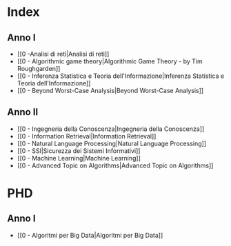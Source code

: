 # Index

## Anno I
- [[0 -Analisi di reti|Analisi di reti]]
- [[0 - Algorithmic game theory|Algorithmic Game Theory - by Tim Roughgarden]]
- [[0 - Inferenza Statistica e Teoria dell'Informazione|Inferenza Statistica e Teoria dell'Informazione]]
- [[0 - Beyond Worst-Case Analysis|Beyond Worst-Case Analysis]]

## Anno II
- [[0 - Ingegneria della Conoscenza|Ingegneria della Conoscenza]]
- [[0 - Information Retrieval|Information Retrieval]]
- [[0 - Natural Language Processing|Natural Language Processing]]
- [[0 - SSI|Sicurezza dei Sistemi Informativi]]
- [[0 - Machine Learning|Machine Learning]]
- [[0 - Advanced Topic on Algorithms|Advanced Topic on Algorithms]]

# PHD
## Anno I
- [[0 - Algoritmi per Big Data|Algoritmi per Big Data]]